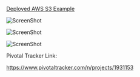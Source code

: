 <a href="https://grabc59-eggpi.herokuapp.com/index.html">Deployed AWS S3 Example</a>


![ScreenShot](https://raw.github.com/StephenHanzlik/q2pi/readme-improve/readme-images/about.png)

![ScreenShot](https://raw.github.com/StephenHanzlik/q2pi/readme-improve/readme-images/body.png)

![ScreenShot](https://raw.github.com/StephenHanzlik/q2pi/readme-improve/readme-images/streaming.png)


Pivotal Tracker Link:

https://www.pivotaltracker.com/n/projects/1931153
